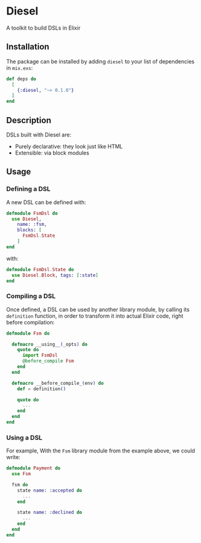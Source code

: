 # Diesel

A toolkit to build DSLs in Elixir

## Installation

The package can be installed by adding `diesel` to your list of dependencies in `mix.exs`:

```elixir
def deps do
  [
    {:diesel, "~> 0.1.0"}
  ]
end
```
## Description

DSLs built with Diesel are:

* Purely declarative: they look just like HTML
* Extensible: via block modules

## Usage

### Defining a DSL

A new DSL can be defined with:

```elixir
defmodule FsmDsl do
  use Diesel,
    name: :fsm,
    blocks: [
      FsmDsl.State
    ]
end
```

with:

```elixir
defmodule FsmDsl.State do
  use Diesel.Block, tags: [:state]
end
```

### Compiling a DSL

Once defined, a DSL can be used by another library module, by calling its `definition`
function, in order to transform it into actual Elixir code, right before compilation:

```elixir
defmodule Fsm do

  defmacro __using__(_opts) do
    quote do
      import FsmDsl
      @before_compile Fsm
    end
  end

  defmacro __before_compile_(env) do
    def = definition()

    quote do
      ...
    end
  end
end
```

### Using a DSL

For example, With the `Fsm` library module from the example above, we could write:

```elixir
defmodule Payment do
  use Fsm

  fsm do
    state name: :accepted do
      ...
    end

    state name: :declined do
      ...
    end
  end
end
```
